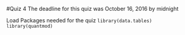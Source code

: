 #Quiz 4
The deadline for this quiz was October 16, 2016 by midnight

Load Packages needed for the quiz
`library(data.tables)`
`library(quantmod)`
